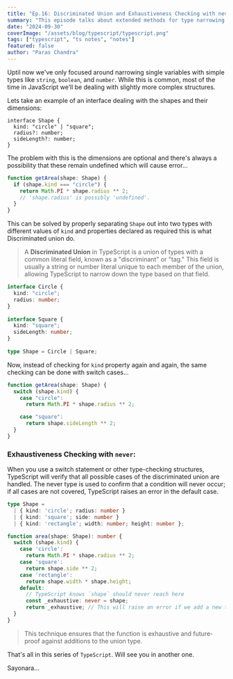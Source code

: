 ```yaml
---
title: "Ep.16: Discriminated Union and Exhaustiveness Checking with never"
summary: "This episode talks about extended methods for type narrowing in TS."
date: "2024-09-30"
coverImage: "/assets/blog/typescript/typescript.png"
tags: ["typescript", "ts notes", "notes"]
featured: false
author: "Paras Chandra"
---
```


Uptil now we've only focused around narrowing single variables with simple types like `string`, `boolean`, and `number`.
While this is common, most of the time in JavaScript we’ll be dealing with slightly more complex structures.

Lets take an example of an interface dealing with the shapes and their dimensions:
```TS
interface Shape {
  kind: "circle" | "square";
  radius?: number;
  sideLength?: number;
}
```
The problem with this is the dimensions are optional and there's always a possibility that these remain undefined which will cause error...
```ts
function getArea(shape: Shape) {
  if (shape.kind === "circle") {
    return Math.PI * shape.radius ** 2;
    // 'shape.radius' is possibly 'undefined'.
  }
}
```

This can be solved by properly separating `Shape` out into two types with different values of `kind` and properties declared as required this is what Discriminated union do.

>A **Discriminated Union** in TypeScript is a union of types with a common literal field, known as a "discriminant" or "tag." This field is usually a string or number literal unique to each member of the union, allowing TypeScript to narrow down the type based on that field.
```ts
interface Circle {
  kind: "circle";
  radius: number;
}
 
interface Square {
  kind: "square";
  sideLength: number;
}
 
type Shape = Circle | Square;
```

Now, instead of checking for `kind` property again and again, the same checking can be done with switch cases...
```ts
function getArea(shape: Shape) {
  switch (shape.kind) {
    case "circle":
      return Math.PI * shape.radius ** 2;

    case "square":
      return shape.sideLength ** 2;
  }
}
```

### Exhaustiveness Checking with `never`:
When you use a switch statement or other type-checking structures, TypeScript will verify that all possible cases of the discriminated union are handled. The never type is used to confirm that a condition will never occur; if all cases are not covered, TypeScript raises an error in the default case.

```ts
type Shape =
  | { kind: 'circle'; radius: number }
  | { kind: 'square'; side: number }
  | { kind: 'rectangle'; width: number; height: number };

function area(shape: Shape): number {
  switch (shape.kind) {
    case 'circle':
      return Math.PI * shape.radius ** 2;
    case 'square':
      return shape.side ** 2;
    case 'rectangle':
      return shape.width * shape.height;
    default:
      // TypeScript knows `shape` should never reach here
      const _exhaustive: never = shape;
      return _exhaustive; // This will raise an error if we add a new type to `Shape` but don't handle it here
  }
}
```
>This technique ensures that the function is exhaustive and future-proof against additions to the union type.

That's all in this series of `TypeScript`. Will see you in another one.

Sayonara...